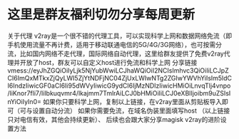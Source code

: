 
# 这里是群友福利切勿分享每周更新
  关于代理
v2ray是一个很不错的代理工具，可以实现科学上网和数据网络免流（即手机使用流量不再计费，适用于移动联通电信的5G/4G/3G网络），也可按需分流，比如国内网络不走代理，国际网络自动代理，这里给群友提供了免费v2ray代理并开放了host，群友可以自定义host进行免流和科学上网
分享链接
vmess://eyJhZGQiOiIyLjk5NjYubWwiLCJhaWQiOiI2NCIsImhvc3QiOiIiLCJpZCI6ImQxMTkxZjQyLWI5ZjYtNDFjNC04ZjUxLWIwNTg2ZGIwYWVhYiIsIm5ldCI6IndzIiwicGF0aCI6Ii95dWVyIiwicG9ydCI6IjMzNDIzIiwicHMiOiLnvqTlj4vnpo/liKnor7fli7/liIbkuqvmr4/lkajmm7TmlrAiLCJ0bHMiOiIiLCJ0eXBlIjoibm9uZSIsInYiOiIyIn0=
如果你只要科学上网，复制以上链接，在v2ray里面从剪贴板导入即可（可与设置自动分流）
如果你需要免流，在域名伪装里面填写host  （以上链接只对电信有效，其他会持续更新）、
后续也会跟大家分享magisk v2ray的进阶设置方法
